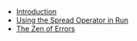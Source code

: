 - [Introduction](./introduction.md)
- [Using the Spread Operator in Run](./spread.md)
- [The Zen of Errors](./errors.md)
